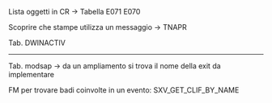 Lista oggetti in CR -> Tabella E071 E070

Scoprire che stampe utilizza un messaggio -> TNAPR 

Tab. DWINACTIV

-----------------------------------
Tab. modsap -> da un ampliamento si trova il nome della exit da implementare

FM per trovare badi coinvolte in un evento: SXV_GET_CLIF_BY_NAME

